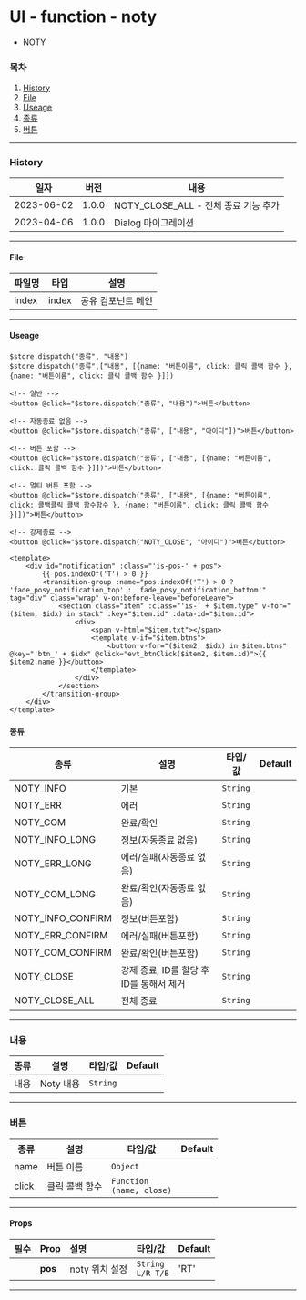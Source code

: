 # UI - function - noty

-   NOTY

### 목차

1. [History](#history)
2. [File](#file)
3. [Useage](#useage)
4. [종류](#종류)
5. [버튼](#버튼)

---

### History

| 일자       | 버전  | 내용                                 |
| ---------- | ----- | ------------------------------------ |
| 2023-06-02 | 1.0.0 | NOTY_CLOSE_ALL - 전체 종료 기능 추가 |
| 2023-04-06 | 1.0.0 | Dialog 마이그레이션                  |

---

#### File

| 파일명 | 타입  | 설명               |
| ------ | ----- | ------------------ |
| index  | index | 공유 컴포넌트 메인 |

---

#### Useage

```vue
$store.dispatch("종류", "내용")
$store.dispatch("종류",["내용", [{name: "버튼이름", click: 클릭 콜백 함수 }, {name: "버튼이름", click: 클릭 콜백 함수 }]])

<!-- 일반 -->
<button @click="$store.dispatch("종류", "내용")">버튼</button>

<!-- 자동종료 없음 -->
<button @click="$store.dispatch("종류", ["내용", "아이디"])">버튼</button>

<!-- 버튼 포함 -->
<button @click="$store.dispatch("종류", ["내용", [{name: "버튼이름", click: 클릭 콜백 함수 }]])">버튼</button>

<!-- 멀티 버튼 포함 -->
<button @click="$store.dispatch("종류", ["내용", [{name: "버튼이름", click: 콜백클릭 콜백 함수함수 }, {name: "버튼이름", click: 클릭 콜백 함수 }]])">버튼</button>

<!-- 강제종료 -->
<button @click="$store.dispatch("NOTY_CLOSE", "아이디")">버튼</button>

<template>
    <div id="notification" :class="'is-pos-' + pos">
        {{ pos.indexOf('T') > 0 }}
        <transition-group :name="pos.indexOf('T') > 0 ? 'fade_posy_notification_top' : 'fade_posy_notification_bottom'" tag="div" class="wrap" v-on:before-leave="beforeLeave">
            <section class="item" :class="'is-' + $item.type" v-for="($item, $idx) in stack" :key="$item.id" :data-id="$item.id">
                <div>
                    <span v-html="$item.txt"></span>
                    <template v-if="$item.btns">
                        <button v-for="($item2, $idx) in $item.btns" @key="'btn_' + $idx" @click="evt_btnClick($item2, $item.id)">{{ $item2.name }}</button>
                    </template>
                </div>
            </section>
        </transition-group>
    </div>
</template>
```

#### 종류

| 종류              | 설명                                     | 타입/값  | Default |
| ----------------- | ---------------------------------------- | -------- | ------- |
| NOTY_INFO         | 기본                                     | `String` |         |
| NOTY_ERR          | 에러                                     | `String` |         |
| NOTY_COM          | 완료/확인                                | `String` |
| NOTY_INFO_LONG    | 정보(자동종료 없음)                      | `String` |
| NOTY_ERR_LONG     | 에러/실패(자동종료 없음)                 | `String` |
| NOTY_COM_LONG     | 완료/확인(자동종료 없음)                 | `String` |
| NOTY_INFO_CONFIRM | 정보(버튼포함)                           | `String` |
| NOTY_ERR_CONFIRM  | 에러/실패(버튼포함)                      | `String` |
| NOTY_COM_CONFIRM  | 완료/확인(버튼포함)                      | `String` |
| NOTY_CLOSE        | 강제 종료, ID를 할당 후 ID를 통해서 제거 | `String` |
| NOTY_CLOSE_ALL    | 전체 종료                                | `String` |

---

### 내용

| 종류 | 설명      | 타입/값  | Default |
| ---- | --------- | -------- | ------- |
| 내용 | Noty 내용 | `String` |

---

### 버튼

| 종류  | 설명           | 타입/값                       | Default |
| ----- | -------------- | ----------------------------- | ------- |
| name  | 버튼 이름      | `Object`                      |
| click | 클릭 콜백 함수 | `Function`<br>`(name, close)` |

---

#### Props

| 필수 | Prop    | 설명           | 타입/값               | Default |
| :--: | :------ | :------------- | :-------------------- | :------ |
|      | **pos** | noty 위치 설정 | `String`<br>`L/R T/B` | 'RT'    |

---
